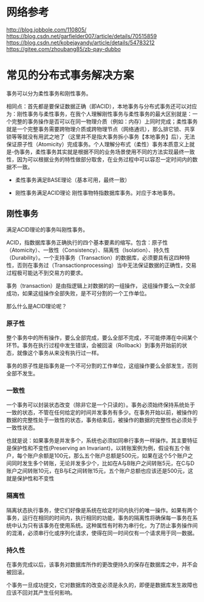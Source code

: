 # 网络参考
http://blog.jobbole.com/110805/
https://blog.csdn.net/garfielder007/article/details/70515859
https://blog.csdn.net/kobejayandy/article/details/54783212
https://gitee.com/zhoubang85/zb-pay-dubbo
# 常见的分布式事务解决方案
事务可以分为柔性事务和刚性事务。

相同点：首先都是要保证数据正确（即ACID），本地事务与分布式事务还可以对应为：刚性事务与柔性事务，在我个人理解刚性事务与柔性事务的最大区别就是：一个完整的事务操作是否可以在同一物理介质（例如：内存）上同时完成；柔性事务就是一个完整事务需要跨物理介质或跨物理节点（网络通讯），那么排它锁、共享锁等等就没有用武之地了（这里并不是指大事务拆小事务【本地事务】后），无法保证原子性（Atomicity）完成事务。个人理解分布式（柔性）事务本质意义上就是-伪事务，柔性事务其实就是根据不同的业务场景使用不同的方法实现最终一致性，因为可以根据业务的特性做部分取舍，在业务过程中可以容忍一定时间内的数据不一致。

* 柔性事务满足BASE理论（基本可用，最终一致）

* 刚性事务满足ACID理论
刚性事物特指数据库事务。对应于本地事务。

## 刚性事务
满足ACID理论的事务叫刚性事务。

ACID，指数据库事务正确执行的四个基本要素的缩写。包含：原子性（Atomicity）、一致性（Consistency）、隔离性（Isolation）、持久性（Durability）。一个支持事务（Transaction）的数据库，必须要具有这四种特性，否则在事务过（Transactionprocessing）当中无法保证数据的正确性，交易过程极可能达不到交易方的要求。

事务（transaction）是由指逻辑上对数据的的一组操作， 这组操作要么一次全部成功，如果这组操作全部失败，是不可分割的一个工作单位。

那么什么是ACID理论呢？

### 原子性

整个事务中的所有操作，要么全部完成，要么全部不完成，不可能停滞在中间某个环节。事务在执行过程中发生错误，会被回滚（Rollback）到事务开始前的状态，就像这个事务从来没有执行过一样。

事务的原子性是指事务是一个不可分割的工作单位，这组操作要么全部发生，否则全部不发生。

###  一致性

一个事务可以封装状态改变（除非它是一个只读的）。事务必须始终保持系统处于一致的状态，不管在任何给定的时间并发事务有多少。在事务开始以前，被操作的数据的完整性处于一致性的状态，事务结束后，被操作的数据的完整性也必须处于一致性状态。

也就是说：如果事务是并发多个，系统也必须如同串行事务一样操作。其主要特征是保护性和不变性(Preserving an Invariant)，以转账案例为例，假设有五个账户，每个账户余额是100元，那么五个账户总额是500元，如果在这个5个账户之间同时发生多个转账，无论并发多少个，比如在A与B账户之间转账5元，在C与D账户之间转账10元，在B与E之间转账15元，五个账户总额也应该还是500元，这就是保护性和不变性

###  隔离性

隔离状态执行事务，使它们好像是系统在给定时间内执行的唯一操作。如果有两个事务，运行在相同的时间内，执行相同的功能，事务的隔离性将确保每一事务在系统中认为只有该事务在使用系统。这种属性有时称为串行化，为了防止事务操作间的混淆，必须串行化或序列化请求，使得在同一时间仅有一个请求用于同一数据。


###  持久性

在事务完成以后，该事务对数据库所作的更改便持久的保存在数据库之中，并不会被回滚。

个事务一旦成功提交，它对数据库的改变必须是永久的，即便是数据库发生故障也应该不回对其产生任何影响。
